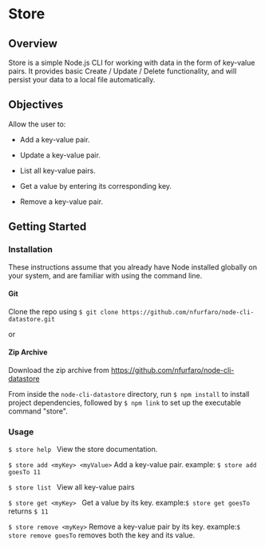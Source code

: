 # Store

## Overview

Store is a simple Node.js CLI for working with data in the form of key-value pairs. It provides basic Create / Update / Delete functionality, and will persist your data to a local file automatically.

## Objectives

Allow the user to:

- Add a key-value pair.

- Update a key-value pair.

- List all key-value pairs.

- Get a value by entering its corresponding key.

- Remove a key-value pair.


## Getting Started

### Installation
These instructions assume that you already have Node installed globally on your system, and are familiar with using the command line.

#### Git
Clone the repo using `$ git clone https://github.com/nfurfaro/node-cli-datastore.git`

or

#### Zip Archive

Download  the zip archive from https://github.com/nfurfaro/node-cli-datastore

From inside the `node-cli-datastore` directory, run `$ npm install` to install project dependencies, followed by `$ npm link` to set up the executable command "store".

### Usage
`$ store help `
View the store documentation.

`$ store add <myKey> <myValue>`
Add a key-value pair.
example: `$ store add goesTo 11`

`$ store list `
View all key-value pairs

`$ store get <myKey> `
Get a value by its key.
example:`$ store get goesTo` returns `$ 11`

`$ store remove <myKey>`
Remove a key-value pair by its key.
example:`$ store remove goesTo` removes both the key and its value.


